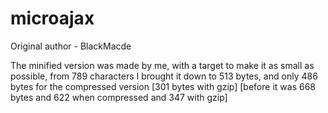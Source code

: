 # microajax
Original author - BlackMacde

The minified version was made by me, with a target to make it as small as possible, from 789 characters I brought it down to 513 bytes, and only 486 bytes for the compressed version [301 bytes with gzip] [before it was 668 bytes and 622 when compressed and 347 with gzip]
